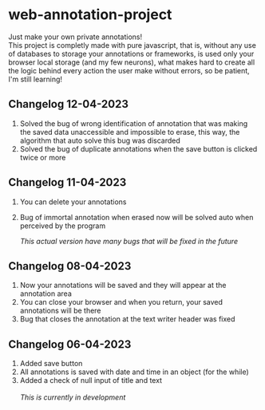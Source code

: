 ﻿# web-annotation-project

Just make your own private annotations!
<br>
This project is completly made with pure javascript, that is, without any use of databases to storage your annotations or frameworks, is used only your browser local storage (and my few neurons), what makes hard to create all the logic behind every action the user make without errors, so be patient, I'm still learning!

## Changelog 12-04-2023
1. Solved the bug of wrong identification of annotation that was making the saved data unaccessible and impossible to erase, this way, the algorithm that auto solve this bug was discarded
2. Solved the bug of duplicate annotations when the save button is clicked twice or more

## Changelog 11-04-2023

1. You can delete your annotations
2. Bug of immortal annotation when erased now will be solved auto when perceived by the program

   _This actual version have many bugs that will be fixed in the future_

## Changelog 08-04-2023

1. Now your annotations will be saved and they will appear at the annotation area
2. You can close your browser and when you return, your saved annotations will be there
3. Bug that closes the annotation at the text writer header was fixed

## Changelog 06-04-2023

1. Added save button
2. All annotations is saved with date and time in an object (for the while)
3. Added a check of null input of title and text
   <br>
   <br>
   _This is currently in development_
